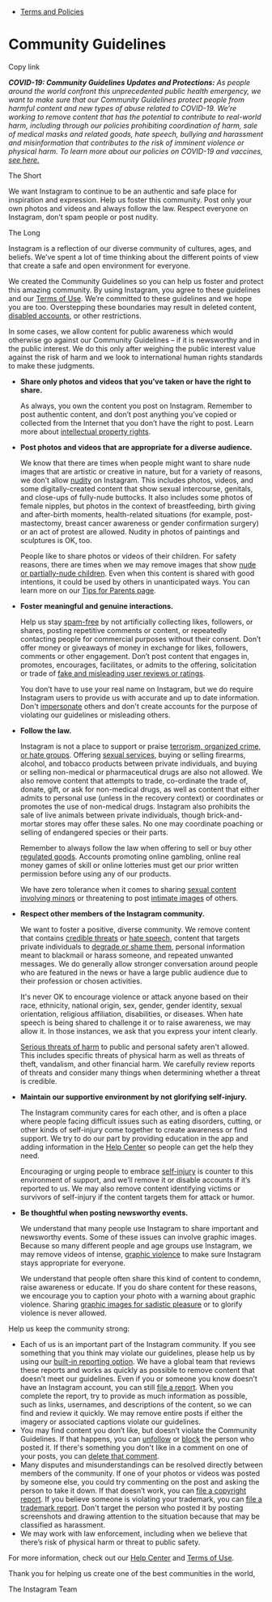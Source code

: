 *   [Terms and Policies](https://help.instagram.com/1417489251945243/?helpref=breadcrumb)

Community Guidelines
====================

Copy link

_**COVID-19: Community Guidelines Updates and Protections:** As people around the world confront this unprecedented public health emergency, we want to make sure that our Community Guidelines protect people from harmful content and new types of abuse related to COVID-19. We’re working to remove content that has the potential to contribute to real-world harm, including through our policies prohibiting coordination of harm, sale of medical masks and related goods, hate speech, bullying and harassment and misinformation that contributes to the risk of imminent violence or physical harm. To learn more about our policies on COVID-19 and vaccines, [see here.](https://help.instagram.com/697825587576762?helpref=faq_content)_

The Short

We want Instagram to continue to be an authentic and safe place for inspiration and expression. Help us foster this community. Post only your own photos and videos and always follow the law. Respect everyone on Instagram, don’t spam people or post nudity.

The Long

Instagram is a reflection of our diverse community of cultures, ages, and beliefs. We’ve spent a lot of time thinking about the different points of view that create a safe and open environment for everyone.

We created the Community Guidelines so you can help us foster and protect this amazing community. By using Instagram, you agree to these guidelines and our [Terms of Use](https://www.instagram.com/legal/terms). We’re committed to these guidelines and we hope you are too. Overstepping these boundaries may result in deleted content, [disabled accounts](https://help.instagram.com/366993040048856?helpref=faq_content), or other restrictions.

In some cases, we allow content for public awareness which would otherwise go against our Community Guidelines – if it is newsworthy and in the public interest. We do this only after weighing the public interest value against the risk of harm and we look to international human rights standards to make these judgments.

*   **Share only photos and videos that you’ve taken or have the right to share.**
    
    As always, you own the content you post on Instagram. Remember to post authentic content, and don’t post anything you’ve copied or collected from the Internet that you don’t have the right to post. Learn more about [intellectual property rights](https://help.instagram.com/126382350847838?helpref=faq_content).
    
*   **Post photos and videos that are appropriate for a diverse audience.**
    
    We know that there are times when people might want to share nude images that are artistic or creative in nature, but for a variety of reasons, we don’t allow [nudity](https://l.instagram.com/?u=https%3A%2F%2Fwww.facebook.com%2Fcommunitystandards%2Fadult_nudity_sexual_activity&e=AT0srEEMkH8Oedpn0cRE5h5klg6_31rcSK3x9PT-cPfAwXDbuMuWZ57rQLNv_1HA-w77wSciFB6xIpyr8q85c95my0MljOwFQ-VKX-GGvmAXPAhkMhd1eiSLcaKe_tRP4JbjO1p6FvW_d7EJdnH5Jw) on Instagram. This includes photos, videos, and some digitally-created content that show sexual intercourse, genitals, and close-ups of fully-nude buttocks. It also includes some photos of female nipples, but photos in the context of breastfeeding, birth giving and after-birth moments, health-related situations (for example, post-mastectomy, breast cancer awareness or gender confirmation surgery) or an act of protest are allowed. Nudity in photos of paintings and sculptures is OK, too.
    
    People like to share photos or videos of their children. For safety reasons, there are times when we may remove images that show [nude or partially-nude children](https://l.instagram.com/?u=https%3A%2F%2Fwww.facebook.com%2Fcommunitystandards%2Fchild_nudity_sexual_exploitation&e=AT0srEEMkH8Oedpn0cRE5h5klg6_31rcSK3x9PT-cPfAwXDbuMuWZ57rQLNv_1HA-w77wSciFB6xIpyr8q85c95my0MljOwFQ-VKX-GGvmAXPAhkMhd1eiSLcaKe_tRP4JbjO1p6FvW_d7EJdnH5Jw). Even when this content is shared with good intentions, it could be used by others in unanticipated ways. You can learn more on our [Tips for Parents page](https://help.instagram.com/154475974694511/?helpref=faq_content).
    
*   **Foster meaningful and genuine interactions.**
    
    Help us stay [spam-free](https://l.instagram.com/?u=https%3A%2F%2Fwww.facebook.com%2Fcommunitystandards%2Fspam&e=AT0srEEMkH8Oedpn0cRE5h5klg6_31rcSK3x9PT-cPfAwXDbuMuWZ57rQLNv_1HA-w77wSciFB6xIpyr8q85c95my0MljOwFQ-VKX-GGvmAXPAhkMhd1eiSLcaKe_tRP4JbjO1p6FvW_d7EJdnH5Jw) by not artificially collecting likes, followers, or shares, posting repetitive comments or content, or repeatedly contacting people for commercial purposes without their consent. Don’t offer money or giveaways of money in exchange for likes, followers, comments or other engagement. Don’t post content that engages in, promotes, encourages, facilitates, or admits to the offering, solicitation or trade of [fake and misleading user reviews or ratings](https://l.instagram.com/?u=https%3A%2F%2Fwww.facebook.com%2Fcommunitystandards%2Ffraud_deception&e=AT0srEEMkH8Oedpn0cRE5h5klg6_31rcSK3x9PT-cPfAwXDbuMuWZ57rQLNv_1HA-w77wSciFB6xIpyr8q85c95my0MljOwFQ-VKX-GGvmAXPAhkMhd1eiSLcaKe_tRP4JbjO1p6FvW_d7EJdnH5Jw).
    
    You don’t have to use your real name on Instagram, but we do require Instagram users to provide us with accurate and up to date information. Don't [impersonate](https://l.instagram.com/?u=https%3A%2F%2Fwww.facebook.com%2Fcommunitystandards%2Fmisrepresentation&e=AT0srEEMkH8Oedpn0cRE5h5klg6_31rcSK3x9PT-cPfAwXDbuMuWZ57rQLNv_1HA-w77wSciFB6xIpyr8q85c95my0MljOwFQ-VKX-GGvmAXPAhkMhd1eiSLcaKe_tRP4JbjO1p6FvW_d7EJdnH5Jw) others and don't create accounts for the purpose of violating our guidelines or misleading others.
    
*   **Follow the law.**
    
    Instagram is not a place to support or praise [terrorism, organized crime, or hate groups](https://l.instagram.com/?u=https%3A%2F%2Fwww.facebook.com%2Fcommunitystandards%2Fdangerous_individuals_organizations&e=AT0srEEMkH8Oedpn0cRE5h5klg6_31rcSK3x9PT-cPfAwXDbuMuWZ57rQLNv_1HA-w77wSciFB6xIpyr8q85c95my0MljOwFQ-VKX-GGvmAXPAhkMhd1eiSLcaKe_tRP4JbjO1p6FvW_d7EJdnH5Jw). Offering [sexual services](https://l.instagram.com/?u=https%3A%2F%2Fwww.facebook.com%2Fcommunitystandards%2Fsexual_solicitation&e=AT0srEEMkH8Oedpn0cRE5h5klg6_31rcSK3x9PT-cPfAwXDbuMuWZ57rQLNv_1HA-w77wSciFB6xIpyr8q85c95my0MljOwFQ-VKX-GGvmAXPAhkMhd1eiSLcaKe_tRP4JbjO1p6FvW_d7EJdnH5Jw), buying or selling firearms, alcohol, and tobacco products between private individuals, and buying or selling non-medical or pharmaceutical drugs are also not allowed. We also remove content that attempts to trade, co-ordinate the trade of, donate, gift, or ask for non-medical drugs, as well as content that either admits to personal use (unless in the recovery context) or coordinates or promotes the use of non-medical drugs. Instagram also prohibits the sale of live animals between private individuals, though brick-and-mortar stores may offer these sales. No one may coordinate poaching or selling of endangered species or their parts.
    
    Remember to always follow the law when offering to sell or buy other [regulated goods](https://l.instagram.com/?u=https%3A%2F%2Fwww.facebook.com%2Fcommunitystandards%2Fregulated_goods&e=AT0srEEMkH8Oedpn0cRE5h5klg6_31rcSK3x9PT-cPfAwXDbuMuWZ57rQLNv_1HA-w77wSciFB6xIpyr8q85c95my0MljOwFQ-VKX-GGvmAXPAhkMhd1eiSLcaKe_tRP4JbjO1p6FvW_d7EJdnH5Jw). Accounts promoting online gambling, online real money games of skill or online lotteries must get our prior written permission before using any of our products.
    
    We have zero tolerance when it comes to sharing [sexual content involving minors](https://l.instagram.com/?u=https%3A%2F%2Fwww.facebook.com%2Fcommunitystandards%2Fchild_nudity_sexual_exploitation&e=AT0srEEMkH8Oedpn0cRE5h5klg6_31rcSK3x9PT-cPfAwXDbuMuWZ57rQLNv_1HA-w77wSciFB6xIpyr8q85c95my0MljOwFQ-VKX-GGvmAXPAhkMhd1eiSLcaKe_tRP4JbjO1p6FvW_d7EJdnH5Jw) or threatening to post [intimate images](https://l.instagram.com/?u=https%3A%2F%2Fwww.facebook.com%2Fcommunitystandards%2Fsexual_exploitation_adults&e=AT0srEEMkH8Oedpn0cRE5h5klg6_31rcSK3x9PT-cPfAwXDbuMuWZ57rQLNv_1HA-w77wSciFB6xIpyr8q85c95my0MljOwFQ-VKX-GGvmAXPAhkMhd1eiSLcaKe_tRP4JbjO1p6FvW_d7EJdnH5Jw) of others.
    
*   **Respect other members of the Instagram community.**
    
    We want to foster a positive, diverse community. We remove content that contains [credible threats](https://l.instagram.com/?u=https%3A%2F%2Fwww.facebook.com%2Fcommunitystandards%2Fcredible_violence&e=AT0srEEMkH8Oedpn0cRE5h5klg6_31rcSK3x9PT-cPfAwXDbuMuWZ57rQLNv_1HA-w77wSciFB6xIpyr8q85c95my0MljOwFQ-VKX-GGvmAXPAhkMhd1eiSLcaKe_tRP4JbjO1p6FvW_d7EJdnH5Jw) or [hate speech](https://l.instagram.com/?u=https%3A%2F%2Fwww.facebook.com%2Fcommunitystandards%2Fhate_speech&e=AT0srEEMkH8Oedpn0cRE5h5klg6_31rcSK3x9PT-cPfAwXDbuMuWZ57rQLNv_1HA-w77wSciFB6xIpyr8q85c95my0MljOwFQ-VKX-GGvmAXPAhkMhd1eiSLcaKe_tRP4JbjO1p6FvW_d7EJdnH5Jw), content that targets private individuals to [degrade or shame them](https://l.instagram.com/?u=https%3A%2F%2Fwww.facebook.com%2Fcommunitystandards%2Fbullying&e=AT0srEEMkH8Oedpn0cRE5h5klg6_31rcSK3x9PT-cPfAwXDbuMuWZ57rQLNv_1HA-w77wSciFB6xIpyr8q85c95my0MljOwFQ-VKX-GGvmAXPAhkMhd1eiSLcaKe_tRP4JbjO1p6FvW_d7EJdnH5Jw), personal information meant to blackmail or harass someone, and repeated unwanted messages. We do generally allow stronger conversation around people who are featured in the news or have a large public audience due to their profession or chosen activities.
    
    It's never OK to encourage violence or attack anyone based on their race, ethnicity, national origin, sex, gender, gender identity, sexual orientation, religious affiliation, disabilities, or diseases. When hate speech is being shared to challenge it or to raise awareness, we may allow it. In those instances, we ask that you express your intent clearly.
    
    [Serious threats of harm](https://l.instagram.com/?u=https%3A%2F%2Fwww.facebook.com%2Fcommunitystandards%2Fcredible_violence&e=AT0srEEMkH8Oedpn0cRE5h5klg6_31rcSK3x9PT-cPfAwXDbuMuWZ57rQLNv_1HA-w77wSciFB6xIpyr8q85c95my0MljOwFQ-VKX-GGvmAXPAhkMhd1eiSLcaKe_tRP4JbjO1p6FvW_d7EJdnH5Jw) to public and personal safety aren't allowed. This includes specific threats of physical harm as well as threats of theft, vandalism, and other financial harm. We carefully review reports of threats and consider many things when determining whether a threat is credible.
    
*   **Maintain our supportive environment by not glorifying self-injury.**
    
    The Instagram community cares for each other, and is often a place where people facing difficult issues such as eating disorders, cutting, or other kinds of self-injury come together to create awareness or find support. We try to do our part by providing education in the app and adding information in the [Help Center](https://help.instagram.com/) so people can get the help they need.
    
    Encouraging or urging people to embrace [self-injury](https://l.instagram.com/?u=https%3A%2F%2Fwww.facebook.com%2Fcommunitystandards%2Fsuicide_self_injury_violence&e=AT0srEEMkH8Oedpn0cRE5h5klg6_31rcSK3x9PT-cPfAwXDbuMuWZ57rQLNv_1HA-w77wSciFB6xIpyr8q85c95my0MljOwFQ-VKX-GGvmAXPAhkMhd1eiSLcaKe_tRP4JbjO1p6FvW_d7EJdnH5Jw) is counter to this environment of support, and we’ll remove it or disable accounts if it’s reported to us. We may also remove content identifying victims or survivors of self-injury if the content targets them for attack or humor.
    
*   **Be thoughtful when posting newsworthy events.**
    
    We understand that many people use Instagram to share important and newsworthy events. Some of these issues can involve graphic images. Because so many different people and age groups use Instagram, we may remove videos of intense, [graphic violence](https://l.instagram.com/?u=https%3A%2F%2Fwww.facebook.com%2Fcommunitystandards%2Fgraphic_violence&e=AT0srEEMkH8Oedpn0cRE5h5klg6_31rcSK3x9PT-cPfAwXDbuMuWZ57rQLNv_1HA-w77wSciFB6xIpyr8q85c95my0MljOwFQ-VKX-GGvmAXPAhkMhd1eiSLcaKe_tRP4JbjO1p6FvW_d7EJdnH5Jw) to make sure Instagram stays appropriate for everyone.
    
    We understand that people often share this kind of content to condemn, raise awareness or educate. If you do share content for these reasons, we encourage you to caption your photo with a warning about graphic violence. Sharing [graphic images for sadistic pleasure](https://l.instagram.com/?u=https%3A%2F%2Fwww.facebook.com%2Fcommunitystandards%2Fcruel_insensitive&e=AT0srEEMkH8Oedpn0cRE5h5klg6_31rcSK3x9PT-cPfAwXDbuMuWZ57rQLNv_1HA-w77wSciFB6xIpyr8q85c95my0MljOwFQ-VKX-GGvmAXPAhkMhd1eiSLcaKe_tRP4JbjO1p6FvW_d7EJdnH5Jw) or to glorify violence is never allowed.
    

Help us keep the community strong:

*   Each of us is an important part of the Instagram community. If you see something that you think may violate our guidelines, please help us by using our [built-in reporting option](https://help.instagram.com/165828726894770?helpref=faq_content). We have a global team that reviews these reports and works as quickly as possible to remove content that doesn’t meet our guidelines. Even if you or someone you know doesn’t have an Instagram account, you can still [file a report](https://help.instagram.com/contact/383679321740945). When you complete the report, try to provide as much information as possible, such as links, usernames, and descriptions of the content, so we can find and review it quickly. We may remove entire posts if either the imagery or associated captions violate our guidelines.
*   You may find content you don’t like, but doesn’t violate the Community Guidelines. If that happens, you can [unfollow](https://help.instagram.com/286340048138725?helpref=faq_content) or [block](https://help.instagram.com/426700567389543/?helpref=faq_content) the person who posted it. If there's something you don't like in a comment on one of your posts, you can [delete that comment](https://help.instagram.com/289098941190483?helpref=faq_content).
*   Many disputes and misunderstandings can be resolved directly between members of the community. If one of your photos or videos was posted by someone else, you could try commenting on the post and asking the person to take it down. If that doesn’t work, you can [file a copyright report](https://help.instagram.com/126382350847838?helpref=faq_content). If you believe someone is violating your trademark, you can [file a trademark report](https://help.instagram.com/222826637847963?helpref=faq_content). Don't target the person who posted it by posting screenshots and drawing attention to the situation because that may be classified as harassment.
*   We may work with law enforcement, including when we believe that there’s risk of physical harm or threat to public safety.

For more information, check out our [Help Center](https://help.instagram.com/) and [Terms of Use](https://l.instagram.com/?u=http%3A%2F%2Finstagram.com%2Flegal%2Fterms%2F%23&e=AT0srEEMkH8Oedpn0cRE5h5klg6_31rcSK3x9PT-cPfAwXDbuMuWZ57rQLNv_1HA-w77wSciFB6xIpyr8q85c95my0MljOwFQ-VKX-GGvmAXPAhkMhd1eiSLcaKe_tRP4JbjO1p6FvW_d7EJdnH5Jw).

Thank you for helping us create one of the best communities in the world,

The Instagram Team